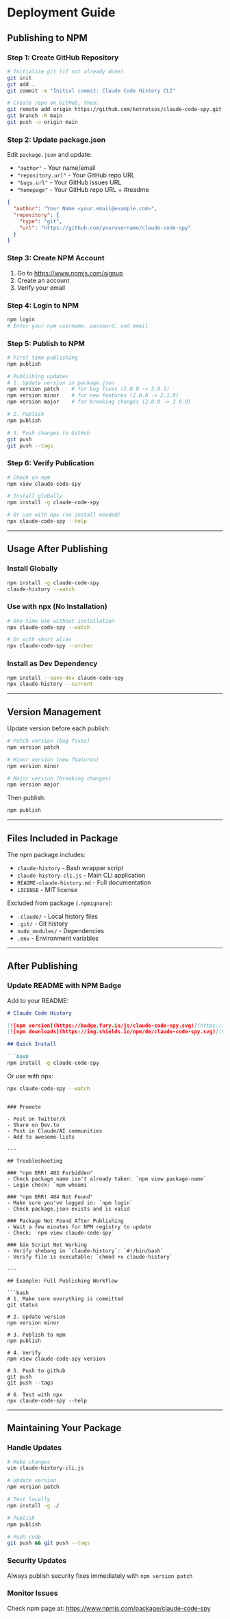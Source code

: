 # Deployment Guide

## Publishing to NPM

### Step 1: Create GitHub Repository

```bash
# Initialize git (if not already done)
git init
git add .
git commit -m "Initial commit: Claude Code History CLI"

# Create repo on GitHub, then:
git remote add origin https://github.com/kotrotsos/claude-code-spy.git
git branch -M main
git push -u origin main
```

### Step 2: Update package.json

Edit `package.json` and update:
- `"author"` - Your name/email
- `"repository.url"` - Your GitHub repo URL
- `"bugs.url"` - Your GitHub issues URL
- `"homepage"` - Your GitHub repo URL + #readme

```json
{
  "author": "Your Name <your.email@example.com>",
  "repository": {
    "type": "git",
    "url": "https://github.com/yourusername/claude-code-spy"
  }
}
```

### Step 3: Create NPM Account

1. Go to https://www.npmjs.com/signup
2. Create an account
3. Verify your email

### Step 4: Login to NPM

```bash
npm login
# Enter your npm username, password, and email
```

### Step 5: Publish to NPM

```bash
# First time publishing
npm publish

# Publishing updates
# 1. Update version in package.json
npm version patch    # for bug fixes (2.0.0 -> 2.0.1)
npm version minor    # for new features (2.0.0 -> 2.1.0)
npm version major    # for breaking changes (2.0.0 -> 3.0.0)

# 2. Publish
npm publish

# 3. Push changes to GitHub
git push
git push --tags
```

### Step 6: Verify Publication

```bash
# Check on npm
npm view claude-code-spy

# Install globally
npm install -g claude-code-spy

# Or use with npx (no install needed)
npx claude-code-spy --help
```

---

## Usage After Publishing

### Install Globally
```bash
npm install -g claude-code-spy
claude-history --watch
```

### Use with npx (No Installation)
```bash
# One-time use without installation
npx claude-code-spy --watch

# Or with short alias
npx claude-code-spy --archer
```

### Install as Dev Dependency
```bash
npm install --save-dev claude-code-spy
npx claude-history --current
```

---

## Version Management

Update version before each publish:

```bash
# Patch version (bug fixes)
npm version patch

# Minor version (new features)
npm version minor

# Major version (breaking changes)
npm version major
```

Then publish:
```bash
npm publish
```

---

## Files Included in Package

The npm package includes:
- `claude-history` - Bash wrapper script
- `claude-history-cli.js` - Main CLI application
- `README-claude-history.md` - Full documentation
- `LICENSE` - MIT license

Excluded from package (`.npmignore`):
- `.claude/` - Local history files
- `.git/` - Git history
- `node_modules/` - Dependencies
- `.env` - Environment variables

---

## After Publishing

### Update README with NPM Badge

Add to your README:
```markdown
# Claude Code History

[![npm version](https://badge.fury.io/js/claude-code-spy.svg)](https://badge.fury.io/js/claude-code-spy)
[![npm downloads](https://img.shields.io/npm/dm/claude-code-spy.svg)](https://www.npmjs.com/package/claude-code-spy)

## Quick Install

```bash
npm install -g claude-code-spy
```

Or use with npx:
```bash
npx claude-code-spy --watch
```
```

### Promote

- Post on Twitter/X
- Share on Dev.to
- Post in Claude/AI communities
- Add to awesome-lists

---

## Troubleshooting

### "npm ERR! 403 Forbidden"
- Check package name isn't already taken: `npm view package-name`
- Login check: `npm whoami`

### "npm ERR! 404 Not Found"
- Make sure you've logged in: `npm login`
- Check package.json exists and is valid

### Package Not Found After Publishing
- Wait a few minutes for NPM registry to update
- Check: `npm view claude-code-spy`

### bin Script Not Working
- Verify shebang in `claude-history`: `#!/bin/bash`
- Verify file is executable: `chmod +x claude-history`

---

## Example: Full Publishing Workflow

```bash
# 1. Make sure everything is committed
git status

# 2. Update version
npm version minor

# 3. Publish to npm
npm publish

# 4. Verify
npm view claude-code-spy version

# 5. Push to github
git push
git push --tags

# 6. Test with npx
npx claude-code-spy --help
```

---

## Maintaining Your Package

### Handle Updates
```bash
# Make changes
vim claude-history-cli.js

# Update version
npm version patch

# Test locally
npm install -g ./

# Publish
npm publish

# Push code
git push && git push --tags
```

### Security Updates
Always publish security fixes immediately with `npm version patch`

### Monitor Issues
Check npm page at: https://www.npmjs.com/package/claude-code-spy
